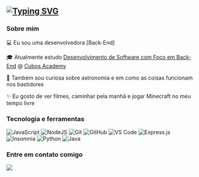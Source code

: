 [![Typing SVG](https://readme-typing-svg.demolab.com?weight=700&size=30&pause=1000&color=0000FF&width=435&lines=Olá,+me+chamo+Vanessa!+👋)](https://git.io/typing-svg)
---
### Sobre mim
💻 Eu sou uma desenvolvedora [Back-End]

🎓 Atualmente estudo [Desenvolvimento de Software com Foco em Back-End](https://cubos.academy/cursos/desenvolvimento-de-software-v2) @ [Cubos Academy](https://cubos.academy/) 

🔎 Também sou curiosa sobre astronomia e em como as coisas funcionam nos bastidores

✨ Eu gosto de ver filmes, caminhar pela manhã e jogar Minecraft no meu tempo livre

### Tecnologia e ferramentas
![JavaScript](https://img.shields.io/badge/javascript-%23323330.svg?style=for-the-badge&logo=javascript&logoColor=%23F7DF1E)
![NodeJS](https://img.shields.io/badge/node.js-6DA55F?style=for-the-badge&logo=node.js&logoColor=white)
![Git](https://img.shields.io/badge/git-%23F05033.svg?style=for-the-badge&logo=git&logoColor=white)
![GitHub](https://img.shields.io/badge/github-%23121011.svg?style=for-the-badge&logo=github&logoColor=white)
![VS Code](https://img.shields.io/badge/VS%20Code-0078d7.svg?style=for-the-badge&logo=visual-studio-code&logoColor=white)
![Express.js](https://img.shields.io/badge/express.js-%23404d59.svg?style=for-the-badge&logo=express&logoColor=%2361DAFB) 
![Insomnia](https://img.shields.io/badge/Insomnia-black?style=for-the-badge&logo=insomnia&logoColor=5849BE)
![Python](https://img.shields.io/badge/Python-FFD43B?style=for-the-badge&logo=python&logoColor=blue)
![Java](https://img.shields.io/badge/java-%23ED8B00.svg?style=for-the-badge&logo=openjdk&logoColor=white)

### Entre em contato comigo
<a href="https://www.linkedin.com/in/vanessaribeiro-/" target="_blank"><img src="https://img.shields.io/badge/-LinkedIn-%230077B5?style=for-the-badge&logo=linkedin&logoColor=white" target="_blank"></a>
